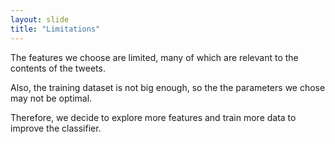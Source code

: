 ```yaml
---
layout: slide
title: "Limitations"
---
```


The features we choose are limited, many of which are relevant to the contents of the tweets. 

Also, the training dataset is not big enough, so the the parameters we chose may not be optimal. 

Therefore, we decide to explore more features and train more data to improve the classifier.
